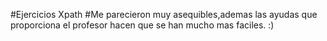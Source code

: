 #Ejercicios Xpath
#Me parecieron muy asequibles,ademas las ayudas que proporciona el profesor hacen que se han mucho mas faciles. :)
